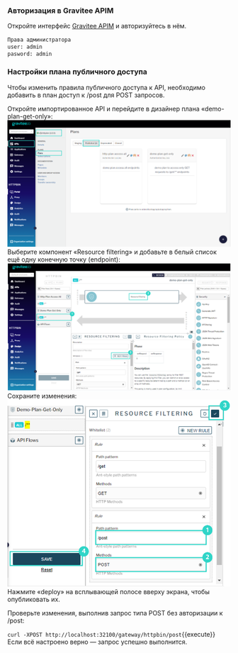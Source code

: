 ### Авторизация в Gravitee APIM
Откройте интерфейс [Gravitee APIM](https://[[HOST_SUBDOMAIN]]-32100-[[KATACODA_HOST]].environments.katacoda.com/) и авторизуйтесь в нём. 
```
Права администратора
user: admin
pasword: admin
```
### Настройки плана публичного доступа
Чтобы изменить правила публичного доступа к API, необходимо добавить в план доступ к /post для POST запросов.

Откройте импортированное API и перейдите в дизайнер плана «demo-plan-get-only»:
![App_](./assets/9-2-1.png) 
Выберите компонент «Resource filtering» и добавьте в белый список ещё одну конечную точку (endpoint):
![App_](./assets/9-2-2.png)
Сохраните изменения:
![App_](./assets/9-2-3.png)
Нажмите «deploy» на всплывающей полосе вверху экрана, чтобы опубликовать их.

Проверьте изменения, выполнив запрос типа POST без авторизации к /post:

`curl -XPOST http://localhost:32100/gateway/httpbin/post`{{execute}}
Если всё настроено верно — запрос успешно выполнится.

